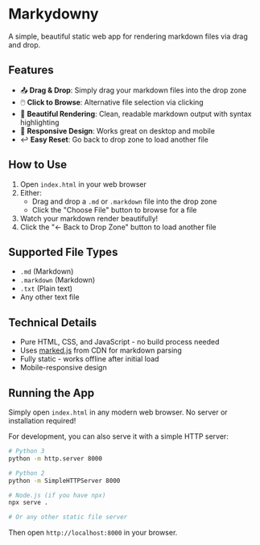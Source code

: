 # Markydowny

A simple, beautiful static web app for rendering markdown files via drag and drop.

## Features

- 📤 **Drag & Drop**: Simply drag your markdown files into the drop zone
- 🖱️ **Click to Browse**: Alternative file selection via clicking
- 🎨 **Beautiful Rendering**: Clean, readable markdown output with syntax highlighting
- 📱 **Responsive Design**: Works great on desktop and mobile
- ↩️ **Easy Reset**: Go back to drop zone to load another file

## How to Use

1. Open `index.html` in your web browser
2. Either:
   - Drag and drop a `.md` or `.markdown` file into the drop zone
   - Click the "Choose File" button to browse for a file
3. Watch your markdown render beautifully!
4. Click the "← Back to Drop Zone" button to load another file

## Supported File Types

- `.md` (Markdown)
- `.markdown` (Markdown)
- `.txt` (Plain text)
- Any other text file

## Technical Details

- Pure HTML, CSS, and JavaScript - no build process needed
- Uses [marked.js](https://marked.js.org/) from CDN for markdown parsing
- Fully static - works offline after initial load
- Mobile-responsive design

## Running the App

Simply open `index.html` in any modern web browser. No server or installation required!

For development, you can also serve it with a simple HTTP server:

```bash
# Python 3
python -m http.server 8000

# Python 2
python -m SimpleHTTPServer 8000

# Node.js (if you have npx)
npx serve .

# Or any other static file server
```

Then open `http://localhost:8000` in your browser. 